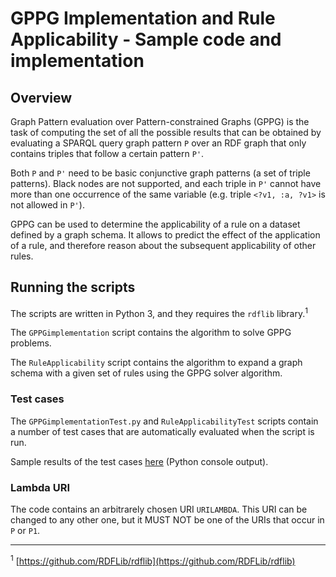 # GPPG Implementation and Rule Applicability - Sample code and implementation

## Overview

Graph Pattern evaluation over Pattern-constrained Graphs (GPPG) is the task of computing the set of all the possible results that can be obtained by evaluating a SPARQL query graph pattern `P` over an RDF graph that only contains triples that follow a certain pattern `P'`.

Both `P` and `P'` need to be basic conjunctive graph patterns (a set of triple patterns). Black nodes are not supported, and each triple in `P'` cannot have more than one occurrence of the same variable (e.g. triple `<?v1, :a, ?v1>` is not allowed in `P'`).

GPPG can be used to determine the applicability of a rule on a dataset defined by a graph schema. It allows to predict the effect of the application of a rule, and therefore reason about the subsequent applicability of other rules.

## Running the scripts

The scripts are written in Python 3, and they requires the `rdflib` library.<sup>1</sup>

The `GPPGimplementation` script contains the algorithm to solve GPPG problems.

The `RuleApplicability` script contains the algorithm to expand a graph schema with a given set of rules using the GPPG solver algorithm.

### Test cases

The `GPPGimplementationTest.py` and `RuleApplicabilityTest` scripts contain a number of test cases that are automatically evaluated when the script is run.

Sample results of the test cases [here](results.txt) (Python console output).

### Lambda URI

The code contains an arbitrarely chosen URI `URILAMBDA`. This URI can be changed to any other one, but it MUST NOT be one of the URIs that occur in `P` or `P1`.

---

<sup>1</sup> [https://github.com/RDFLib/rdflib](https://github.com/RDFLib/rdflib)
